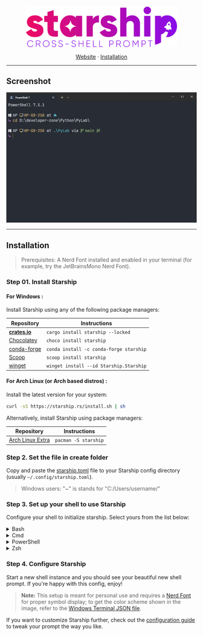<p align="center">
  <img
    width="400"
    src="https://raw.githubusercontent.com/starship/starship/master/media/logo.png"
    alt="Starship – Cross-shell prompt"
  />
</p>

<p align="center">
  <a href="https://starship.rs">Website</a>
  ·
  <a href="#installation">Installation</a>
</p>

---
## Screenshot
<p align="center">
  <img
    src="..\Screenshots\Starship-Powershell.png"
    alt="starship-powershell.png"
  />
</p>

---

<a name="installation"></a>

## Installation

> Prerequisites: A Nerd Font installed and enabled in your terminal (for example, try the JetBrainsMono Nerd Font).

### Step 01. Install Starship 

#### For Windows :
Install Starship using any of the following package managers:

| Repository      | Instructions                            |
| --------------- | --------------------------------------- |
| **[crates.io]** | `cargo install starship --locked`       |
| [Chocolatey]    | `choco install starship`                |
| [conda-forge]   | `conda install -c conda-forge starship` |
| [Scoop]         | `scoop install starship`                |
| [winget]        | `winget install --id Starship.Starship` |


#### For Arch Linux (or Arch based distros) :

Install the latest version for your system:

```sh
curl -sS https://starship.rs/install.sh | sh
```

Alternatively, install Starship using package managers:

| Repository         | Instructions         |
| ------------------ | -------------------- |
| [Arch Linux Extra] | `pacman -S starship` |

### Step 2. Set the file in create folder

Copy and paste the [starship.toml](starship.toml) file to your Starship config directory (usually `~/.config/starship.toml`).

> Windows users: "~\" is stands for "C:/Users/username/"

### Step 3. Set up your shell to use Starship

Configure your shell to initialize starship. Select yours from the list below:

<details>
<summary>Bash</summary>

Add the following to the end of `~/.bashrc` (create if not exist):

```sh
eval "$(starship init bash)"
```

</details>

<details>
<summary>Cmd</summary>

You need to use [Clink](https://chrisant996.github.io/clink/clink.html) (v1.2.30+) with Cmd.
Create a file at this path `%LocalAppData%\clink\starship.lua` with the following contents:

```lua
load(io.popen('starship init cmd'):read("*a"))()
```

</details>

<details>
<summary>PowerShell</summary>

Add the following to the end of your PowerShell configuration (find it by running `$PROFILE`):

```powershell
Invoke-Expression (&starship init powershell)
```

</details>

<details>
<summary>Zsh</summary>

Add the following to the end of `~/.zshrc`:

```sh
eval "$(starship init zsh)"
```

</details>

### Step 4. Configure Starship

Start a new shell instance and you should see your beautiful new shell prompt.
If you're happy with this config, enjoy!

> **Note:** This setup is meant for personal use and requires a [Nerd Font](https://www.nerdfonts.com/) for proper symbol display; to get the color scheme shown in the image, refer to the [Windows Terminal JSON file](..\windows-terminal).

If you want to customize Starship further, check out the [configuration guide](https://starship.rs/config/) to tweak your prompt the way you like.



[arch linux extra]: https://archlinux.org/packages/extra/x86_64/starship
[chocolatey]: https://community.chocolatey.org/packages/starship
[conda-forge]: https://anaconda.org/conda-forge/starship
[crates.io]: https://crates.io/crates/starship
[scoop]: https://github.com/ScoopInstaller/Main/blob/master/bucket/starship.json
[winget]: https://github.com/microsoft/winget-pkgs/tree/master/manifests/s/Starship/Starship
